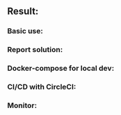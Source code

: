 ## Result:

### Basic use:



### Report solution:



### Docker-compose for local dev:



### CI/CD with CircleCI:



### Monitor:

